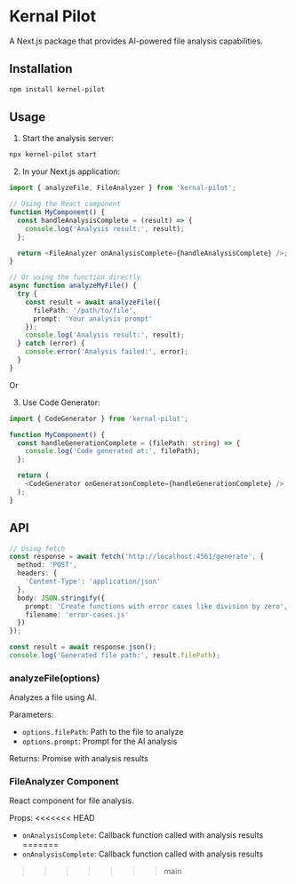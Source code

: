 # Kernal Pilot

A Next.js package that provides AI-powered file analysis capabilities.

## Installation

```bash
npm install kernel-pilot
```

## Usage

1. Start the analysis server:

```bash
npx kernel-pilot start
```

2. In your Next.js application:

```typescript
import { analyzeFile, FileAnalyzer } from 'kernal-pilot';

// Using the React component
function MyComponent() {
  const handleAnalysisComplete = (result) => {
    console.log('Analysis result:', result);
  };

  return <FileAnalyzer onAnalysisComplete={handleAnalysisComplete} />;
}

// Or using the function directly
async function analyzeMyFile() {
  try {
    const result = await analyzeFile({
      filePath: '/path/to/file',
      prompt: 'Your analysis prompt'
    });
    console.log('Analysis result:', result);
  } catch (error) {
    console.error('Analysis failed:', error);
  }
}
```
Or

3. Use Code Generator:

```typescript
import { CodeGenerator } from 'kernal-pilot';

function MyComponent() {
  const handleGenerationComplete = (filePath: string) => {
    console.log('Code generated at:', filePath);
  };

  return (
    <CodeGenerator onGenerationComplete={handleGenerationComplete} />
  );
}
```
## API

```typescript
// Using fetch
const response = await fetch('http://localhost:4561/generate', {
  method: 'POST',
  headers: {
    'Content-Type': 'application/json'
  },
  body: JSON.stringify({
    prompt: 'Create functions with error cases like division by zero',
    filename: 'error-cases.js'
  })
});

const result = await response.json();
console.log('Generated file path:', result.filePath);
```
### analyzeFile(options)

Analyzes a file using AI.

Parameters:
- `options.filePath`: Path to the file to analyze
- `options.prompt`: Prompt for the AI analysis

Returns: Promise with analysis results

### FileAnalyzer Component

React component for file analysis.

Props:
<<<<<<< HEAD
- `onAnalysisComplete`: Callback function called with analysis results
=======
- `onAnalysisComplete`: Callback function called with analysis results
>>>>>>> main

